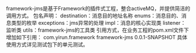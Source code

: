 framework-jms是基于Framework的插件式工程，整合activeMQ，并提供简洁的调用方式。
包名声明：
destination：消息目的地址名称
enums：消息目的、消息类型的枚举
exceptions：jms异常的处理
impl：消息的核心实现类
listener：监听类
utils：framework-jms的工具类
引用方式，在业务工程的pom.xml文件下增加如下引用：
		<dependency>
			<groupId>com.yirun.framework</groupId>
			<artifactId>framework-jms</artifactId>
			<version>0.0.1-SNAPSHOT</version>
		</dependency>
具体使用方式详见测试包下的单元测试。